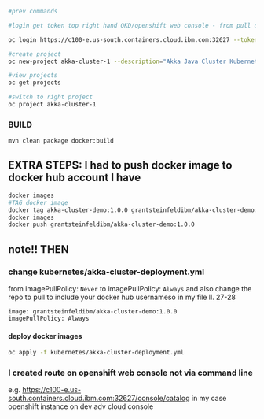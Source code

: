 ``` sh
#prev commands

#login get token top right hand OKD/openshift web console - from pull down `copy login command` choice

oc login https://c100-e.us-south.containers.cloud.ibm.com:32627 --token=N-umsJh9_xJA-LI0aPZkrNdG-ACU0dRQ0oBNEbZlssw

#create project
oc new-project akka-cluster-1 --description="Akka Java Cluster Kubernetes Example" --display-name="akka-cluster-1"

#view projects
oc get projects

#switch to right project
oc project akka-cluster-1
```

### BUILD
```
mvn clean package docker:build
```

## EXTRA STEPS: I had to push docker image to docker hub account I have

```sh
docker images
#TAG docker image
docker tag akka-cluster-demo:1.0.0 grantsteinfeldibm/akka-cluster-demo:1.0.0
docker images
docker push grantsteinfeldibm/akka-cluster-demo:1.0.0

```
## note!! THEN
### change kubernetes/akka-cluster-deployment.yml
from imagePullPolicy: `Never` to imagePullPolicy: `Always`
and also change the repo to pull to include your docker hub usernameso in my file ll. 27-28

```
image: grantsteinfeldibm/akka-cluster-demo:1.0.0
imagePullPolicy: Always
```


#### deploy docker images

```sh
oc apply -f kubernetes/akka-cluster-deployment.yml
```

### I created route on openshift web console not via command line
e.g. https://c100-e.us-south.containers.cloud.ibm.com:32627/console/catalog
in my case openshift instance on dev adv cloud console
